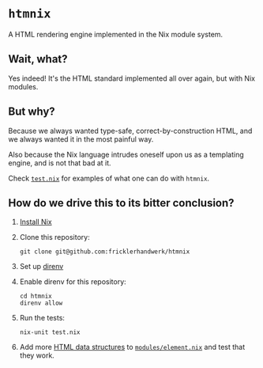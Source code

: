 # `htmnix`

A HTML rendering engine implemented in the Nix module system.

## Wait, what?

Yes indeed! It's the HTML standard implemented all over again, but with Nix modules.

## But why?

Because we always wanted type-safe, correct-by-construction HTML, and we always wanted it in the most painful way.

Also because the Nix language intrudes oneself upon us as a templating engine, and is not that bad at it.

Check [`test.nix`](./test.nix) for examples of what one can do with `htmnix`.

## How do we drive this to its bitter conclusion?

1. [Install Nix](nix.dev/install-nix)
1. Clone this repository:

   ```console
   git clone git@github.com:fricklerhandwerk/htmnix
   ```

1. Set up [direnv](https://github.com/nix-community/nix-direnv#installation)
1. Enable direnv for this repository:

   ```console
   cd htmnix
   direnv allow
   ```

1. Run the tests:

   ```console
   nix-unit test.nix
   ```

1. Add more [HTML data structures](https://developer.mozilla.org/en-US/docs/Web/HTML) to [`modules/element.nix`](./modules/element.nix) and test that they work.

